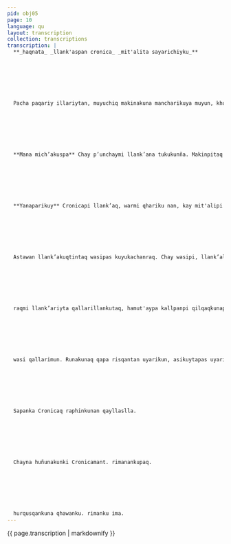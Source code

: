 ```yaml
---
pid: obj05
page: 10
language: qu
layout: transcription
collection: transcriptions
transcription: |
  **_haqnata_ _llank'aspan cronica_ _mit'alita sayarichiyku_**
  
  
  
  
  
  
  
  Pacha paqariy illariytan, muyuchiq makinakuna mancharikuya muyun, khunununuspan kallpan wiñachin, phiña kashanman hinan muyun. Mit'alikunataq puriyta qallarinku llimp’iq unupas llinp’iyta kacha kunku. K’anchaytan yanapas pukapllinp’iykunku, ch’uyan rijch’aykunapas, kallpayuqtaq umalliq qilqakuna pas. Huj runakunaq, k'irku llank'ana wanpin, LA CRONICA mit'alikuna qayllaslla tawqanayukushan, llapan llaqtanchisman rakirikunanpaq. Chay pacha illariytan, kay mit'alipi llank’aqrunakuna wasinkuman ripushanku. Upallallan lluqsinku, pacha phuyuman haykuspa. Aqha wasikunamanta lluqsimun machaq runakunawanmi tupanku mati qhatuqwanpas tupallantaq, kin raypi sayaq wallawisawanpas, t'anta rakiq runakunawanpas, tupallantaq.
  
  
  
  
  
  
  
  **Mana mich’akuspa** Chay p’unchaymi llank’ana tukukunña. Makinpitaq apanku chayllaraq lluqsimuq mit'alita, q’uñirishaq t'antata apashankuman hinaraq. Kay lluqsiq mit'alipin. Kay mat'isqa raphikunayuq mit'alipin q’uñishanraq warmi, qhariq llank’asqan, ñaraq wayna ñaraq machuq llank’asqan hank’unkuwan llank'asqan kashan hump’iyninkuwan llank’asqan kashan, allin sunqunwan llank’asqan kashan Mana mich’akuspan chay mit'aliman llank’ananta quykunku aswan sumaq hamut'aynintan quykunku. Iskay chunka qanchisniyuq p’unchaymanta, Hawk’ay kusi killamanta pachan, yaqapa wata karanqe llapallan warmi qharikuna pacha t'ijraq mit'alita ruwayta munarqanku amaña qayna mit'alikuna hina amaña llunk'uq mit'alitachu.**
  
  
  
  
  
  
  
  **Yanaparikuy** Cronicapi llank’aq, warmi qhariku nan, kay mit'alipi llapallan llank’aq runakunawan pacha t'ijray revolusiunpi llank’anku, yanapariruspa, astawan saphinchachispa. Manan qhawaq runakunallachu sapa p’unchaymi pacha t'ijrayta yanapakunku. Qunqankuña imaynatan kay revolusiunpa ñawpaqninta llank’akuran, kunanqa sapa p’unchaymi kawsashaq kunkankuwan revulusiunta yanapakunku. Sapa p’unchaymCronicapi, revulusiunta sullullchakun. Inti lluqsiytan, sapa p’uncha llankana qallarin. Llank’aqkuna chayamunku Andahuyalas k’ijlluman, man allin wasiman, huqkunataq Grausutiyuq marraman chayankunku, chaypin wasiyku kallashantaq. **Mana suyaq** Manan kay Cronica mit'aliq wasin kanchu. Chay raykun llapallan lank’aq runakunan t'aqasqa kashan ku. Ichaqa, mana sunqunpi, nitaq hamut'ayninpichu t'aqasqa kashanku. Prado runakuna millay ruwasqanwanmi, mana wasiyuq Cronica rikhuriran, Tacna k’ijllupin wasin karan. Chaymanta pachan kunan llank'asqan wasikunapi tiyashan. Mana imata suyaspan, isqun tuyta runakuna llank’ayta qallarinku. Kaqllataq, qilqaq teletipo sutiyuq makinakuwanpas chaskikunaq willakuyninta llank’ayta qallarinku. Tiqsimuyuriymantan apamunku chaskikunata.**
  
  
  
  
  
  
  
  Astawan llank’akuqtintaq wasipas kuyukachanraq. Chay wasipi, llank’allankutaq tumaqaya llaqtakunamanta willakuqkuna llaqtanchismanta qilqaqkuna, llank'anamanta qilqaqkuna, hamut'ay qilqaqkuna, Cronicawan mit'alipi qilqaqku na, phutu urquqkuna. Arwisqa runa hinaraqmi. **Ruwanakuna** Kay wasipin, llank’anku chunka mit'ali ruwaqkuna, paykunan Deportes nisqamanta qilqanku. Allin pichasqan wasi kashan qayllasllan wanp’arkunapas, qupa churanapas ch’usaqllaraqmi kashan Thaqllan kashan, manaraq kawsa phutunmanchu hinaraq mawk’a intiwatanapas isqun tuytan watashan. Chay tuytan lliwpas kawsariya qallarin. Chaskikunaq kamachiqninn chayamun, llapallan kamachiqkunapa chayamunku. Paykuna llank'anata rakirinku, sapanka mit'alipi runakuna tan llank’ananta rakirinku. Ch'ulla ch’ullamantan qilqaqkun chayamuyta qallarinku, paykunapun rimanku, qaparispan rimanku. Llapallankun ancha llank’ayta munanku. Chay wasi ukhupi wanp’arpita phutu hurquqkuna llank'ananpaq allchakuyta qallarinku, hurqusqakuna qhawanku, rimanku ima. Chay rijch’ay hurquqkunapan yaqa llapallan makinakupas, manan Cronicamantachu. Pisillan Cronicaq qusqan qa. Chaypipas rikushanchismi, imaynatan kay pacha t'ijrayta yanapakun ku chayta. Ch’uyan kashan. **Llank'ana qallarin** Kay qilqana wasin llapallan hank’unwan sapa p’unchay kawsariyninta kawsan, mit'alita qhawanchaspataq, hujmanta runakuna rimariyta qallarinkutaq. Kaymi Kanman, hinan kanman nispan rimarinku. Llank’anatan rakinku, llank'aq runaq ñawpaqninpi. Chawpi tutaman tañan, Cronicapi llank’aqkunataq kushkan llank’ananpi kashan. Mundial, Variedades mit'alikunapi llank’aqkunataq usqaylla llank’ashanku. Andahuaylas k’ijllupin ichaqa aswantaraq llank’ana wiñariyta qallarin. Kay qilqana wasin hank’ukunaq chawpin hina, chaypin llank’an wiñarinqa mit'ali tukukunankama "kuki hinan llapallan runakuna l, puririshanku. Tiqsi muyumantan wajyamunku. Llank’ana tukuyashanman hina manan mayninta wayraq haykunan "kanchu, phuyu hinaraqtaq sigarru q’usñinpas wasipi muyukachan. Aswantan kay wasiq q’uñiriynin yapakamun. Runapas mat'i yapakmun. Qilqaqkunan k’ijllukunaman, phutu Phurquqkunapuwan lluqsirinku, iskay punin rinku. Usqayllan lluqsinku. Chakipi, karupi iman purinku. Huqkunataq mana allin, mawk'a Cronicaq karunpi puririnku. Llapallan suyunchistan chay karukuna purirqanku **Ch’usaqyay** Samanaman, hinan qilqana wasi chayaykun. Ichaqa hujkunaqa chay
  
  
  
  
  
  
  
  raqmi llank’ariyta qallarillankutaq, hamut'aypa kallpanpi qilqaqkunapas qilqayta qallarinku, rimanku, willaykunata chaskinku, lliw Peru suyuntin pi llank’aqkunamantan chaskikunata qilqanku. Umalliqpa qilqanan wanpas, ñawpaq asnaq panpapin mana allinta sayashan. Mana allin ruwasqan kay wasi kashan. Kunanllapaqmi kay wasiqa. Qarapa k’aspillawanmi ruwasqa kashan. Q'ala panpallan kay wasiqa, qayna mawka tiyanakunallatan churaykunku, ama nishu q’ala kananpaq. Chay tiyanakunaqa karan Pradukunaq panakanmantaraqmi. Chay q’ala wasipin, allin kanman hinaraq kay thanta tiyanakuna sayashanku. Chawpi p’unchaytaq hujmanta llank’ana kawsariyta qallarin. **Hatun llank'ana wasi** K'ijllukunamantan qilqaq runakuna kutimunku, hinaspatas qilqayta kachaykunku, lliw qhawasqankuta Phutu hurquqkunapas llank’allankutaq ancha tuta wasipin llank’anku. Chaymantan phutukuna qilqana wasiman kutirimullankutaq, "contactos" sutiyuqta, chaymantan aswan allin kaqkunata ajllanku. Paqarisnintin mit'alipi lluqsinanpaq. Chay qilqana wasitaq, hatunllank’ana wasi hina wiñarun, imaymanatan ruwanku, makinakunapis qilqanku, sayarinku, puririnku, wajyasqankuta chaskinku, teletipo nisqancnis makinakunapipas willakuykuna chayamuyta qallarinku. Chay chaskikunan pachantinta kuyurichinqa. **Wiñariy pacha** Inti haykuytataq, mana sayay wiñariyta qallariykun, kinsa tuytataq qilqarakikuna chayamunku, paykunansapanka qilqata, sapa raphiman rakin Chayamullankutaq qilqa umanchaqku na. Ruwanaqa wiñarishantaq. Mat'illan k’aytan ilank’ashanku. Kusikuytan llank’anku, rimanku, chay q’usñukhupi. Warmikunapas, qharikunapas purikachanku. Mayninpiqa, sayk’usqan purichanku. Cronica mit'alitaq ña paqarimushanña. Ñawpaqin raphita qispichishankuña. Aswan allin chaskin chay raphipi rinan. Allintachus chaskikunqa, icha manachus, chaytan rimakushan, allinchu kay pacha t'ijraypaq kanman icha manachu. Manan ichaqa tatinkuchu. Munan kupunin llank’ayta Pacha t'ijray mit'alita sapa p’unchay ruwananku. P'unchay hunt'atan Cronicapi llank’akun, tutayaqtañan umalliqkuna, qilqaqkuna ima, llank’allashankuraq, Sapanka Cronicaq raphinkunan qayllaslla lluqsimuyta qallarinku runakunaq qilqasqanwan. Chaymantan VIRU llank'ana wasita chayanku. P'unchay puririsqanman hinan mit'ali tukuyukushan. Cronica mit'alin kawsarishaq paqariyta qallarimun. **Kuyukachay** Kunanñataqmi ch’uyayayta kay
  
  
  
  
  
  
  
  wasi qallarimun. Runakunaq qapa risqantan uyarikun, asikuytapas uyarikun, kusikuypas t'uqyanraqmi. Mayqin kay k’uchupitaq llank’aqkuna qilqaqkunan willakunku. Teletipo nisqanchistaq phiñakuywan kallpachasqa hinaraq hawallaqtakunamanta willakamuyta qallarinku. Maypin Andahuaylaspi phutu hurqusqanchis kashan, nispan qaparispa tapukamunku umalliq wanparmanta pacha. Sisi hinan phutu hurquqkuna kuyukachanku. Nan tutaña, pusaq tuyñan, mananmakinakuna sayanku imapaqpas manallataq unu t'inpuchiqkunapas samankuchu. As, asllamantan llank'ana pisiyayta qallarin, qupa wisch’unakuna hunt'aña, wanparkunapas ch’iqirisqa, panpapas qilli, sigarupuchukunayuq imaqipakapun. Llank'anan tukurukuqtintaq, qiiqaqkuna Cronica wasita saqipuyta qallarinku. Huqkunaqa qipakunraq qilpasqan kuta allchaspa, rijch’aykunata qhawaspanku. Tutanta llank'aqkunataq, na llank’anata chaskikushankuña. Manan Cronicapi, imayniraq mikhuna tanpu kanchu, hawa k'ijillukunapin qilqaqkuna mikhunku, utaq qhatuq warmikunaq apamusqanta rantikunku. I Ichaqa, nitaq kay mana allin wasipas, mana wasiyuq kaypas, Cronicapi qilqaqkunata llan k’ananpi kusikuyta pisiyachinchu Sapa p’unchay, sapa tutan kay revolusiunpi paqarisqa runakuna llank'anku kay revolusiunpa mit'alinpi.
  
  
  
  
  
  
  
  Sapanka Cronicaq raphinkunan qayllaslla.
  
  
  
  
  
  
  
  Chayna huñunakunki Cronicamant. rimanankupaq.
  
  
  
  
  
  
  
  hurqusqankuna qhawanku. rimanku ima.
---
```


{{ page.transcription | markdownify }}
